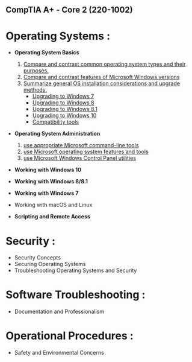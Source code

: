 ## **CompTIA A+ - Core 2 (220-1002)**
# Operating Systems :
- **Operating System Basics**
    1. [Compare and contrast common operating system types and their purposes.](1.1_OS.md)
    2. [Compare and contrast features of Microsoft Windows versions](1.2_OS.md)
    3. [Summarize general OS installation considerations and upgrade methods.](1.3_OS.md)
        - [Upgrading to Windows 7](1.3_OS_windows7.md)
        - [Upgrading to Windows 8](1.3_OS_windows8.md) 
        - [Upgrading to Windows 8.1](1.3_OS_windows8.1.md) 
        - [Upgrading to Windows 10](1.3_OS_windows10.md) 
        - [Compatibility tools ](1.3_OS_compatibility.md)       
- **Operating System Administration** 
    1. [use appropriate Microsoft command-line tools](1.4_OS_win_cmd_tools.md)
    2. [use Microsoft operating system features and tools](1.5_OS_win_tools.md)
    3. [use Microsoft Windows Control Panel utilities](1.6_OS_win_ControlPanel.md)


- **Working with Windows 10** 
- **Working with Windows 8/8.1**
- **Working with Windows 7**
- Working with macOS and Linux 
- **Scripting and Remote Access**

# Security :
- Security Concepts 
- Securing Operating Systems 
- Troubleshooting Operating Systems and Security 


# Software Troubleshooting :
- Documentation and Professionalism

# Operational Procedures :
- Safety and Environmental Concerns 

